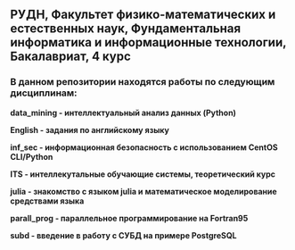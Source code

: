 ## РУДН, Факультет физико-математических и естественных наук, Фундаментальная информатика и информационные технологии, Бакалавриат, 4 курс
### В данном репозитории находятся работы по следующим дисциплинам:
**data_mining - интеллектуальный анализ данных (Python)**

**English - задания по английскому языку**

**inf_sec - информационная безопасность с использованием CentOS CLI/Python**

**ITS - интеллекутальные обучающие системы, теоретический курс**

**julia - знакомство с языком julia и математическое моделирование средствами языка**

**parall_prog - параллельное программирование на Fortran95**

**subd - введение в работу с СУБД на примере PostgreSQL**